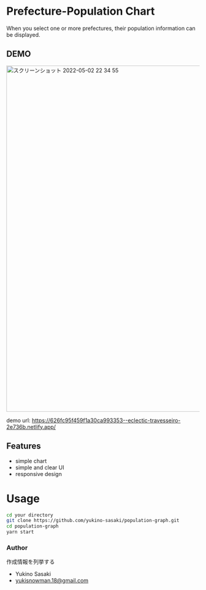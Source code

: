 # Prefecture-Population Chart
 
When you select one or more prefectures, their population information can be displayed.
 
## DEMO
 <img width="904" alt="スクリーンショット 2022-05-02 22 34 55" src="https://user-images.githubusercontent.com/70258644/166242576-c6e89b8d-33bf-4daa-b709-62807fe1e7b4.png">

demo url:
https://626fc95f459f1a30ca993353--eclectic-travesseiro-2e736b.netlify.app/
 
## Features
 
- simple chart
- simple and clear UI
- responsive design
 
 
# Usage
 
 
```bash
cd your directory
git clone https://github.com/yukino-sasaki/population-graph.git
cd population-graph
yarn start
```

 
### Author
 
作成情報を列挙する
 
* Yukino Sasaki
* yukisnowman.18@gmail.com
 
